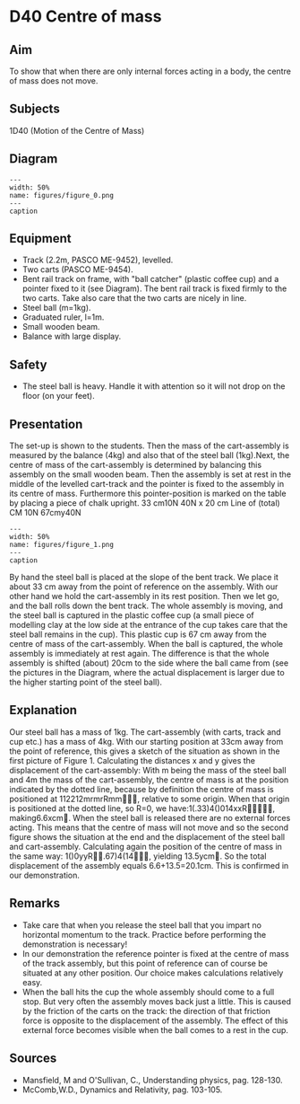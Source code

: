 # D40 Centre of mass 
     
  
## Aim   
 To show that when there are only internal forces acting in a body, the centre of mass does not move.    
  
## Subjects   
 1D40 (Motion of the Centre of Mass)   
  
## Diagram   
   
```{figure} figures/figure_0.png  
---  
width: 50%  
name: figures/figure_0.png  
---  
caption  
``` 
    
  
## Equipment   
 
 *  Track (2.2m, PASCO ME-9452), levelled. 
 *  Two carts (PASCO ME-9454). 
 *  Bent rail track on frame, with "ball catcher" (plastic coffee cup) and a pointer fixed to it (see Diagram). The bent rail track is fixed firmly to the two carts. Take also care that the two carts are nicely in line. 
 *  Steel ball (m=1kg). 
 *  Graduated ruler, l=1m. 
 *  Small wooden beam. 
 *  Balance with large display.   
  
## Safety   
 
 *  The steel ball is heavy. Handle it with attention so it will not drop on the floor (on your feet).
      
  
## Presentation   
 The set-up is shown to the students. Then the mass of the cart-assembly is measured by the balance (4kg) and also that of the steel ball (1kg).Next, the centre of mass of the cart-assembly is determined by balancing this assembly on the small wooden beam. Then the assembly is set at rest in the middle of the levelled cart-track and the pointer is fixed to the assembly in its centre of mass. Furthermore this pointer-position is marked on the table by placing a piece of chalk upright.   33 cm10N 40N x 20 cm Line of (total) CM 10N 67cmy40N   
```{figure} figures/figure_1.png  
---  
width: 50%  
name: figures/figure_1.png  
---  
caption  
``` 
 By hand the steel ball is placed at the slope of the bent track. We place it about 33 cm away from the point of reference on the assembly. With our other hand we hold the cart-assembly in its rest position. Then we let go, and the ball rolls down the bent track. The whole assembly is moving, and the steel ball is captured in the plastic coffee cup (a small piece of modelling clay at the low side at the entrance of the cup takes care that the steel ball remains in the cup). This plastic cup is 67 cm away from the centre of mass of the cart-assembly. When the ball is captured, the whole assembly is immediately at rest again. The difference is that the whole assembly is shifted (about) 20cm to the side where the ball came from (see the pictures in the Diagram, where the actual displacement is larger due to the higher starting point of the steel ball).    
  
## Explanation   
 Our steel ball has a mass of 1kg. The cart-assembly (with carts, track and cup etc.) has a mass of 4kg. With our starting position at 33cm away from the point of reference, this gives a sketch of the situation as shown in the first picture of Figure 1.     Calculating the distances x and y gives the displacement of the cart-assembly: With m being the mass of the steel ball and 4m the mass of the cart-assembly, the centre of mass is at the position indicated by the dotted line, because by definition the centre of mass is positioned at 112212mrmrRmm, relative to some origin. When that origin is positioned at the dotted line, so R=0, we have:1(.33)4()014xxR, making6.6xcm. When the steel ball is released there are no external forces acting. This means that the centre of mass will not move and so the second figure shows the situation at the end and the displacement of the steel ball and cart-assembly. Calculating again the position of the centre of mass in the same way: 1()0yyR.67)4(14, yielding 13.5ycm. So the total displacement of the assembly equals 6.6+13.5=20.1cm. This is confirmed in our demonstration.   
  
## Remarks   
 
 *  Take care that when you release the steel ball that you impart no horizontal momentum to the track. Practice before performing the demonstration is necessary! 
 *  In our demonstration the reference pointer is fixed at the centre of mass of the track assembly, but this point of reference can of course be situated at any other position. Our choice makes calculations relatively easy. 
 *  When the ball hits the cup the whole assembly should come to a full stop. But very often the assembly moves back just a little. This is caused by the friction of the carts on the track: the direction of that friction force is opposite to the displacement of the assembly. The effect of this external force becomes visible when the ball comes to a rest in the cup.
   
  
## Sources   
 
 *  Mansfield, M and O'Sullivan, C., Understanding physics, pag. 128-130. 
 *  McComb,W.D., Dynamics and Relativity, pag. 103-105.
  